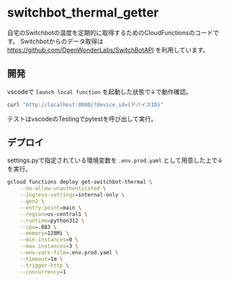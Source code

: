 # switchbot_thermal_getter
自宅のSwitchbotの温度を定期的に取得するためのCloudFunctionsのコードです。
Switchbotからのデータ取得は https://github.com/OpenWonderLabs/SwitchBotAPI を利用しています。

## 開発

vscodeで `launch local function` を起動した状態で↓で動作確認。
```bash
curl "http://localhost:8080/?device_id={デバイスID}"
```

テストはvscodeのTestingでpytestを呼び出して実行。

## デプロイ
settings.pyで指定されている環境変数を `.env.prod.yaml` として用意した上で↓を実行。

```bash
gcloud functions deploy get-switchbot-thermal \
    --no-allow-unauthenticated \
    --ingress-settings=internal-only \
    --gen2 \
    --entry-point=main \
    --region=us-central1 \
    --runtime=python312 \
    --cpu=.083 \
    --memory=128Mi \
    --min-instances=0 \
    --max-instances=3 \
    --env-vars-file=.env.prod.yaml \
    --timeout=1m \
    --trigger-http \
    --concurrency=1
```
